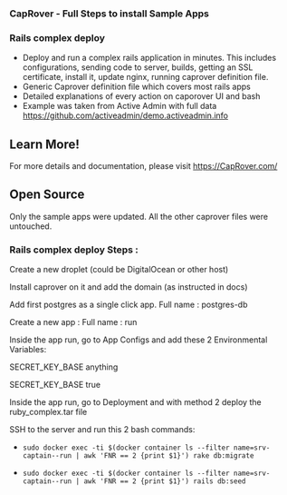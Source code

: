 ### CapRover - Full Steps to install Sample Apps


### Rails complex deploy
- Deploy and run a complex rails application in minutes. This includes configurations, sending code to server, builds, getting an SSL certificate, install it, update nginx, running caprover definition file.
- Generic Caprover definition file which covers most rails apps
- Detailed explanations of every action on caporover UI and bash
- Example was taken from Active Admin with full data
https://github.com/activeadmin/demo.activeadmin.info

## Learn More!

For more details and documentation, please visit https://CapRover.com/

## Open Source

Only the sample apps were updated. All the other caprover files were untouched.



### Rails complex deploy Steps :

Create a new droplet (could be DigitalOcean or other host)

Install caprover on it and add the domain (as instructed in docs)

Add first postgres as a single click app. Full name : postgres-db

Create a new app : Full name : run

Inside the app run, go to App Configs and add these 2 Environmental Variables:

SECRET_KEY_BASE			anything

SECRET_KEY_BASE			true

Inside the app run, go to Deployment and with method 2 deploy the ruby_complex.tar file

SSH to the server and run this 2 bash commands:

- `sudo docker exec -ti $(docker container ls --filter name=srv-captain--run | awk 'FNR == 2 {print $1}') rake db:migrate`

- `sudo docker exec -ti $(docker container ls --filter name=srv-captain--run | awk 'FNR == 2 {print $1}') rails db:seed`
